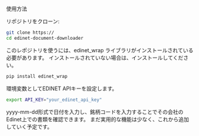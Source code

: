 使用方法

リポジトリをクローン:
```sh
git clone https://
cd edinet-document-downloader

```

このレポジトリを使うには、edinet_wrap ライブラリがインストールされている必要があります。
インストールされていない場合は、インストールしてください。

```sh
pip install edinet_wrap
```

環境変数としてEDINET APIキーを設定します。
```sh
export API_KEY="your_edinet_api_key"
```
yyyy-mm-dd形式で日付を入力し、銘柄コードを入力することでその会社のEdinet上での書類を確認できます。
まだ実用的な機能は少なく、これから追加していく予定です。
